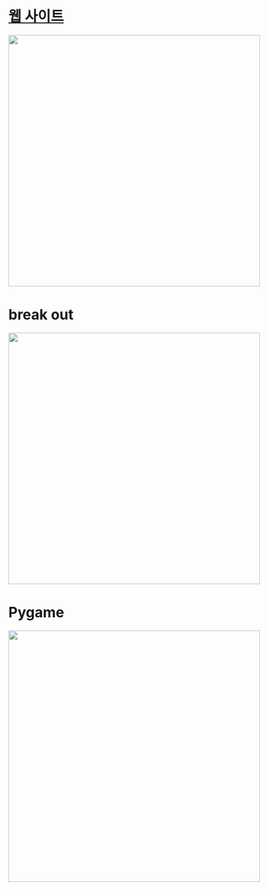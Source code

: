 # [웹 사이트]( https://next-portfolio-99iwkvmxm-onebye1.vercel.app/)
<div>
  <img src= https://github.com/Joo-Veloper/Project/assets/134623719/c1d418b9-c91c-4b2c-aaf8-8fcf9a3f3003 width = 500, height = 500>
</div>

# break out

 <img src = https://github.com/Joo-Veloper/Project/assets/134623719/3387c82a-a9f0-4bbf-a39b-9da458da91ac width = 500, height = 500>

# Pygame

<img src = https://github.com/Joo-Veloper/Project/assets/134623719/f25999ee-87a3-4476-a3f5-d731755f6e46 width = 500, height = 500>





